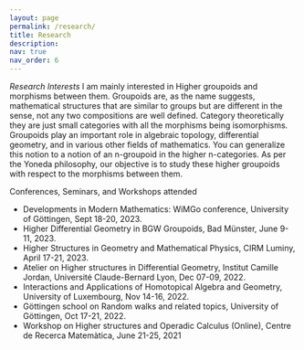 ```yaml
---
layout: page
permalink: /research/
title: Research
description: 
nav: true
nav_order: 6
---
```

*Research Interests*
 I am mainly interested in Higher groupoids and morphisms between them. Groupoids are, as the name suggests, mathematical structures that are similar to groups but are different in the sense, not any two compositions are well defined. Category theoretically they are just small categories with all the morphisms being isomorphisms. Groupoids play an important role in algebraic topology, differential geometry, and in various other fields of mathematics. You can generalize this notion to a notion of an n-groupoid in the higher n-categories. As per the Yoneda philosophy, our objective is to study these higher groupoids with respect to the morphisms between them. 

Conferences, Seminars, and Workshops attended
- Developments in Modern Mathematics: WiMGo conference, University of Göttingen, Sept 18-20, 2023.
- Higher Differential Geometry in BGW Groupoids, Bad Münster, June 9-11, 2023.
- Higher Structures in Geometry and Mathematical Physics, CIRM Luminy, April 17-21, 2023.
- Atelier on Higher structures in Differential Geometry, Institut Camille Jordan, Université Claude-Bernard Lyon, Dec 07-09, 2022.
- Interactions and Applications of Homotopical Algebra and Geometry, University of Luxembourg, Nov 14-16, 2022.
- Göttingen school on Random walks and related topics, University of Göttingen, Oct 17-21, 2022.
- Workshop on Higher structures and Operadic Calculus (Online), Centre de Recerca Matemàtica, June 21-25, 2021
